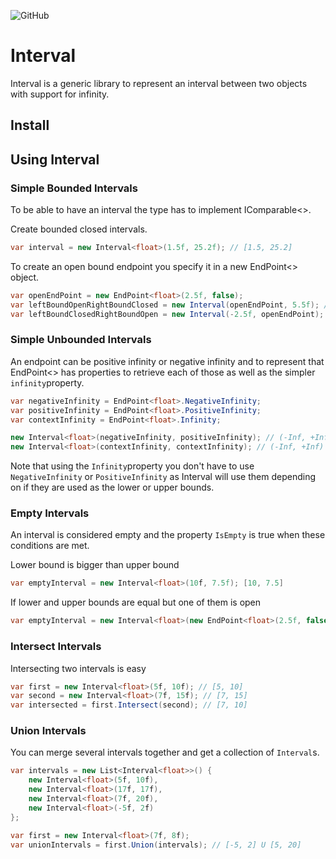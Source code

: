![GitHub](https://img.shields.io/github/license/wgaffa/wgaffa-numbers-interval)

# Interval
Interval is a generic library to represent an interval between two objects with support for infinity.

## Install

## Using Interval

### Simple Bounded Intervals
To be able to have an interval the type has to implement IComparable<>.

Create bounded closed intervals.
```csharp
var interval = new Interval<float>(1.5f, 25.2f); // [1.5, 25.2]
```
To create an open bound endpoint you specify it in a new EndPoint<> object.
```csharp
var openEndPoint = new EndPoint<float>(2.5f, false);
var leftBoundOpenRightBoundClosed = new Interval(openEndPoint, 5.5f); // (2.5, 5.5]
var leftBoundClosedRightBoundOpen = new Interval(-2.5f, openEndPoint); // [-2.5, 2.5)
```
### Simple Unbounded Intervals
An endpoint can be positive infinity or negative infinity and to represent that EndPoint<> has properties to retrieve each of those as well as the simpler `infinity`property.

```csharp
var negativeInfinity = EndPoint<float>.NegativeInfinity;
var positiveInfinity = EndPoint<float>.PositiveInfinity;
var contextInfinity = EndPoint<float>.Infinity;

new Interval<float>(negativeInfinity, positiveInfinity); // (-Inf, +Inf)
new Interval<float>(contextInfinity, contextInfinity); // (-Inf, +Inf)
```
Note that using the `Infinity`property you don't have to use `NegativeInfinity` or  `PositiveInfinity` as Interval will use them depending on if they are used as the lower or upper bounds.

### Empty Intervals
An interval is considered empty and the property `IsEmpty` is true when these conditions are met.

Lower bound is bigger than upper bound
```csharp
var emptyInterval = new Interval<float>(10f, 7.5f); [10, 7.5]
```
If lower and upper bounds are equal but one of them is open
```csharp
var emptyInterval = new Interval<float>(new EndPoint<float>(2.5f, false), 2.5f); // (2.5f, 2.5]
```
### Intersect Intervals
Intersecting two intervals is easy

```csharp
var first = new Interval<float>(5f, 10f); // [5, 10]
var second = new Interval<float>(7f, 15f); // [7, 15]
var intersected = first.Intersect(second); // [7, 10]
```
### Union Intervals
You can merge several intervals together and get a collection of `Interval`s.

```csharp
var intervals = new List<Interval<float>>() {
	new Interval<float>(5f, 10f),
	new Interval<float>(17f, 17f),
	new Interval<float>(7f, 20f),
	new Interval<float>(-5f, 2f)
};

var first = new Interval<float>(7f, 8f);
var unionIntervals = first.Union(intervals); // [-5, 2] U [5, 20]
```
